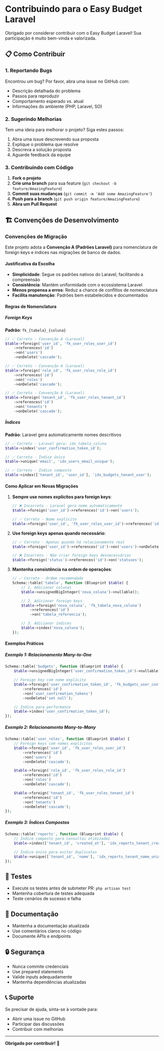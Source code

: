 # Contribuindo para o Easy Budget Laravel

Obrigado por considerar contribuir com o Easy Budget Laravel! Sua participação é muito bem-vinda e valorizada.

## 📋 Como Contribuir

### 1. Reportando Bugs

Encontrou um bug? Por favor, abra uma issue no GitHub com:

-  Descrição detalhada do problema
-  Passos para reproduzir
-  Comportamento esperado vs. atual
-  Informações do ambiente (PHP, Laravel, SO)

### 2. Sugerindo Melhorias

Tem uma ideia para melhorar o projeto? Siga estes passos:

1. Abra uma issue descrevendo sua proposta
2. Explique o problema que resolve
3. Descreva a solução proposta
4. Aguarde feedback da equipe

### 3. Contribuindo com Código

1. **Fork o projeto**
2. **Crie uma branch** para sua feature (`git checkout -b feature/AmazingFeature`)
3. **Commit suas mudanças** (`git commit -m 'Add some AmazingFeature'`)
4. **Push para a branch** (`git push origin feature/AmazingFeature`)
5. **Abra um Pull Request**

## 🏗️ Convenções de Desenvolvimento

### Convenções de Migração

Este projeto adota a **Convenção A (Padrões Laravel)** para nomenclatura de foreign keys e índices nas migrações de banco de dados.

#### Justificativa da Escolha

-  **Simplicidade**: Segue os padrões nativos do Laravel, facilitando a compreensão
-  **Consistência**: Mantém uniformidade com o ecossistema Laravel
-  **Menos propensa a erros**: Reduz a chance de conflitos de nomenclatura
-  **Facilita manutenção**: Padrões bem estabelecidos e documentados

#### Regras de Nomenclatura

##### Foreign Keys

**Padrão**: `fk_{tabela}_{coluna}`

```php
// ✅ Correto - Convenção A (Laravel)
$table->foreign('user_id', 'fk_user_roles_user_id')
    ->references('id')
    ->on('users')
    ->onDelete('cascade');

// ✅ Correto - Convenção A (Laravel)
$table->foreign('role_id', 'fk_user_roles_role_id')
    ->references('id')
    ->on('roles')
    ->onDelete('cascade');

// ✅ Correto - Convenção A (Laravel)
$table->foreign('tenant_id', 'fk_user_roles_tenant_id')
    ->references('id')
    ->on('tenants')
    ->onDelete('cascade');
```

##### Índices

**Padrão**: Laravel gera automaticamente nomes descritivos

```php
// ✅ Correto - Laravel gera: idx_tabela_coluna
$table->index('user_confirmation_token_id');

// ✅ Correto - Índice único
$table->unique('email', 'idx_users_email_unique');

// ✅ Correto - Índice composto
$table->index(['tenant_id', 'user_id'], 'idx_budgets_tenant_user');
```

#### Como Aplicar em Novas Migrações

1. **Sempre use nomes explícitos para foreign keys**:

   ```php
   // ❌ Incorreto - Laravel gera nome automaticamente
   $table->foreign('user_id')->references('id')->on('users');

   // ✅ Correto - Nome explícito
   $table->foreign('user_id', 'fk_user_roles_user_id')->references('id')->on('users');
   ```

2. **Use foreign keys apenas quando necessário**:

   ```php
   // ✅ Correto - Apenas quando há relacionamento real
   $table->foreign('user_id')->references('id')->on('users')->onDelete('cascade');

   // ❌ Incorreto - Não criar foreign keys desnecessárias
   $table->foreign('status')->references('id')->on('statuses');
   ```

3. **Mantenha consistência na ordem de operações**:

   ```php
   // ✅ Correto - Ordem recomendada
   Schema::table('tabela', function (Blueprint $table) {
       // 1. Adicionar colunas
       $table->unsignedBigInteger('nova_coluna')->nullable();

       // 2. Adicionar foreign keys
       $table->foreign('nova_coluna', 'fk_tabela_nova_coluna')
           ->references('id')
           ->on('tabela_referencia');

       // 3. Adicionar índices
       $table->index('nova_coluna');
   });
   ```

#### Exemplos Práticos

##### Exemplo 1: Relacionamento Many-to-One

```php
Schema::table('budgets', function (Blueprint $table) {
    $table->unsignedBigInteger('user_confirmation_token_id')->nullable();

    // Foreign key com nome explícito
    $table->foreign('user_confirmation_token_id', 'fk_budgets_user_confirmation_token_id')
        ->references('id')
        ->on('user_confirmation_tokens')
        ->onDelete('set null');

    // Índice para performance
    $table->index('user_confirmation_token_id');
});
```

##### Exemplo 2: Relacionamento Many-to-Many

```php
Schema::table('user_roles', function (Blueprint $table) {
    // Foreign keys com nomes explícitos
    $table->foreign('user_id', 'fk_user_roles_user_id')
        ->references('id')
        ->on('users')
        ->onDelete('cascade');

    $table->foreign('role_id', 'fk_user_roles_role_id')
        ->references('id')
        ->on('roles')
        ->onDelete('cascade');

    $table->foreign('tenant_id', 'fk_user_roles_tenant_id')
        ->references('id')
        ->on('tenants')
        ->onDelete('cascade');
});
```

##### Exemplo 3: Índices Compostos

```php
Schema::table('reports', function (Blueprint $table) {
    // Índice composto para consultas otimizadas
    $table->index(['tenant_id', 'created_at'], 'idx_reports_tenant_created_at');

    // Índice único para evitar duplicatas
    $table->unique(['tenant_id', 'name'], 'idx_reports_tenant_name_unique');
});
```

## 🧪 Testes

-  Execute os testes antes de submeter PR: `php artisan test`
-  Mantenha cobertura de testes adequada
-  Teste cenários de sucesso e falha

## 📝 Documentação

-  Mantenha a documentação atualizada
-  Use comentários claros no código
-  Documente APIs e endpoints

## 🔒 Segurança

-  Nunca commite credenciais
-  Use prepared statements
-  Valide inputs adequadamente
-  Mantenha dependências atualizadas

## 📞 Suporte

Se precisar de ajuda, sinta-se à vontade para:

-  Abrir uma issue no GitHub
-  Participar das discussões
-  Contribuir com melhorias

---

**Obrigado por contribuir!** 🚀

